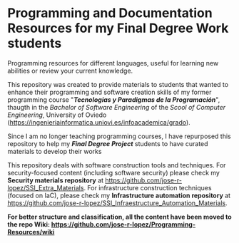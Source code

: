# Programming and Documentation Resources for my Final Degree Work students

Programming resources for different languages, useful for learning new abilities or review your current knowledge. 

This repository was created to provide materials to students that wanted to enhance their programming and software creation skills of my former programming course "**_Tecnologias y Paradigmas de la Programación_**", 
thaugth in the _Bachelor of Software Engineering_ of the _Scool of Computer Engineering_, University of Oviedo (https://ingenieriainformatica.uniovi.es/infoacademica/grado). 

Since I am no longer teaching programming courses, I have repurposed this repository to help my **_Final Degree Project_** students to have curated materials to develop their works 

This repository deals with software construction tools and techniques. For security-focused content (including software security) please check my **Security materials repository** at https://github.com/jose-r-lopez/SSI_Extra_Materials. For infrastructure construction techniques (focused on IaC), please check my **Infrastructure automation repository** at https://github.com/jose-r-lopez/SSI_Infraestructure_Automation_Materials.

**For better structure and classification, all the content have been moved to the repo Wiki: https://github.com/jose-r-lopez/Programming-Resources/wiki**


